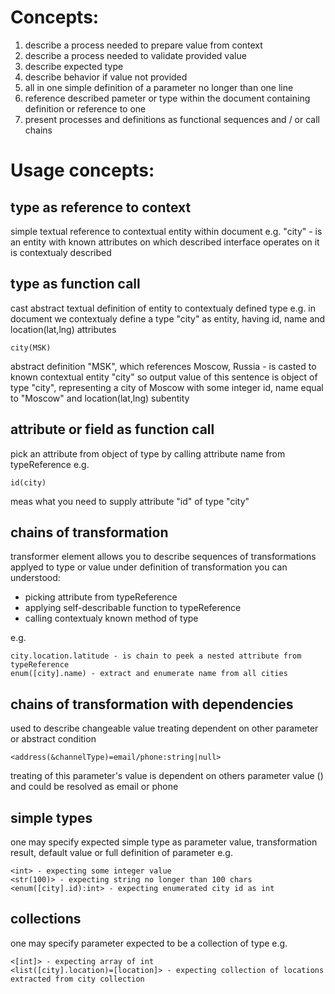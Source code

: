 Concepts:
=========

1. describe a process needed to prepare value from context
2. describe a process needed to validate provided value
3. describe expected type
4. describe behavior if value not provided
5. all in one simple definition of a parameter no longer than one line
6. reference described pameter or type within the document containing definition or reference to one
7. present processes and definitions as functional sequences and / or call chains

Usage concepts:
===============

type as reference to context
----------------------------

simple textual reference to contextual entity within document
e.g. "city" - is an entity with known attributes on which described interface operates on
it is contextualy described

type as function call
---------------------

cast abstract textual definition of entity to contextualy defined type
e.g. in document we contextualy define a type "city" as entity, having id, name and location(lat,lng) attributes

    city(MSK)

abstract definition "MSK", which references Moscow, Russia - is casted to known contextual entity "city"
so output value of this sentence is object of type "city", representing a city of Moscow
with some integer id, name equal to "Moscow" and location(lat,lng) subentity

attribute or field as function call
-----------------------------------

pick an attribute from object of type by calling attribute name from typeReference
e.g.

    id(city)

meas what you need to supply attribute "id" of type "city"

chains of transformation
------------------------

transformer element allows you to describe sequences of transformations applyed to type or value
under definition of transformation you can understood:

- picking attribute from typeReference
- applying self-describable function to typeReference
- calling contextualy known method of type

e.g.

    city.location.latitude - is chain to peek a nested attribute from typeReference
    enum([city].name) - extract and enumerate name from all cities

chains of transformation with dependencies
------------------------------------------

used to describe changeable value treating dependent on other parameter or abstract condition

    <address(&channelType)=email/phone:string|null>

treating of this parameter's value is dependent on others parameter value (<channelType>) and could be resolved as email or phone

simple types
------------

one may specify expected simple type as parameter value, transformation result, default value or full definition of parameter
e.g.

    <int> - expecting some integer value
    <str(100)> - expecting string no longer than 100 chars
    <enum([city].id):int> - expecting enumerated city id as int

collections
-----------

one may specify parameter expected to be a collection of type
e.g.

    <[int]> - expecting array of int
    <list([city].location)=[location]> - expecting collection of locations extracted from city collection